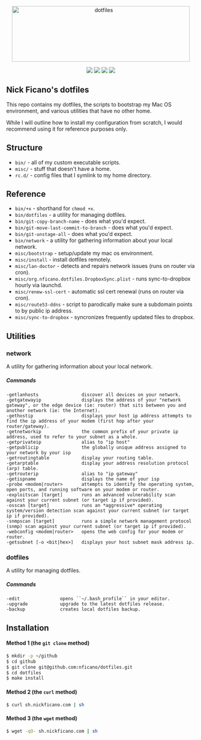<p align="center">
  <img src="https://assets.nickficano.com/gh-dotfiles.svg" alt="dotfiles" width="474" height="148" />
  <div align="center">
    <a href="https://travis-ci.org/nficano/dotfiles"><img src="https://travis-ci.org/nficano/dotfiles.svg?branch=master" /></a>
    <img src="https://img.shields.io/github/last-commit/nficano/dotfiles.svg" />
    <img src="https://img.shields.io/github/tag/nficano/dotfiles.svg" />
    <img src="https://img.shields.io/badge/platforms-macos%20%7C%20linux-blue.svg" />
  </div>
</p>

## Nick Ficano's dotfiles

This repo contains my dotfiles, the scripts to bootstrap my Mac OS environment,
and various utilities that have no other home.

While I will outline how to install my configuration from scratch, I would
recommend using it for reference purposes only.

## Structure

- ``bin/`` - all of my custom executable scripts.
- ``misc/`` - stuff that doesn't have a home.
- ``rc.d/`` - config files that I symlink to my home directory.

## Reference

- ``bin/+x`` - shorthand for ``chmod +x``.
- ``bin/dotfiles`` - a utility for managing dotfiles.
- ``bin/git-copy-branch-name`` - does what you'd expect.
- ``bin/git-move-last-commit-to-branch`` - does what you'd expect.
- ``bin/git-unstage-all`` - does what you'd expect.
- ``bin/network`` - a utility for gathering information about your local network.
- ``misc/bootstrap`` - setup/update my mac os environment.
- ``misc/install`` - install dotfiles remotely.
- ``misc/lan-doctor`` - detects and repairs network issues (runs on router via cron).
- ``misc/org.nficano.dotfiles.DropboxSync.plist`` - runs sync-to-dropbox hourly via launchd.
- ``misc/renew-ssl-cert`` - automatic ssl cert renewal (runs on router via cron).
- ``misc/route53-ddns`` - script to parodically make sure a subdomain points to by public ip address.
- ``misc/sync-to-dropbox`` - syncronizes frequently updated files to dropbox.

## Utilities

### network

A utility for gathering information about your local network.

##### Commands

```
-getlanhosts                discover all devices on your network.
-getgatewayip               displays the address of your "network gateway", or the edge device (ie: router) that sits between you and another network (ie: the Internet).
-gethostip                  displays your host ip address attempts to find the ip address of your modem (first hop after your router/gateway).
-getnetworkip               the common prefix of your private ip address, used to refer to your subnet as a whole.
-getprivateip               alias to "ip host"
-getpublicip                the globally unique address assigned to your network by your isp
-getroutingtable            display your routing table.
-getarptable                display your address resolution protocol (arp) table.
-getrouterip                alias to "ip gateway"
-getispname                 displays the name of your isp
-probe <modem|router>       attempts to identify the operating system, open ports, and running software on your modem or router.
-exploitscan [target]       runs an advanced vulnerability scan against your current subnet (or target ip if provided).
-osscan [target]            runs an *aggressive* operating system/version detection scan against your current subnet (or target ip if provided).
-snmpscan [target]          runs a simple network management protocol (snmp) scan against your current subnet (or target ip if provided).
-webconfig <modem|router>   opens the web config for your modem or router.
-getsubnet [-o <bit|hex>]   displays your host subnet mask address ip.
```

### dotfiles

A utility for managing dotfiles.

##### Commands

```
-edit               opens ``~/.bash_profile`` in your editor.
-upgrade            upgrade to the latest dotfiles release.
-backup             creates local dotfiles backup.
```

## Installation

#### Method 1 (the ``git clone`` method)

```bash
$ mkdir -p ~/github
$ cd github
$ git clone git@github.com:nficano/dotfiles.git
$ cd dotfiles
$ make install
```

#### Method 2 (the ``curl`` method)

```bash
$ curl sh.nickficano.com | sh
```

#### Method 3 (the ``wget`` method)

```bash
$ wget -qO- sh.nickficano.com | sh
```
